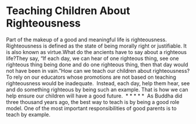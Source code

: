 # Teaching Children About Righteousness

Part of the makeup of a good and meaningful life is righteousness. Righteousness is defined as the state of being morally right or justifiable. It is also known as virtue.What do the ancients have to say about a righteous life?They say, “If each day, we can hear of one righteous thing, see one righteous thing being done and do one righteous thing, then that day would not have been in vain.”How can we teach our children about righteousness? To rely on our educators whose promotions are not based on teaching righteousness would be inadequate.       ​Instead, each day, help them hear, see and do something righteous by being such an example. That is how we can help ensure our children will have a good future.  * * * * *  As Buddha did three thousand years ago, the best way to teach is by being a good role model. One of the most important responsibilities of good parents is to teach by example.